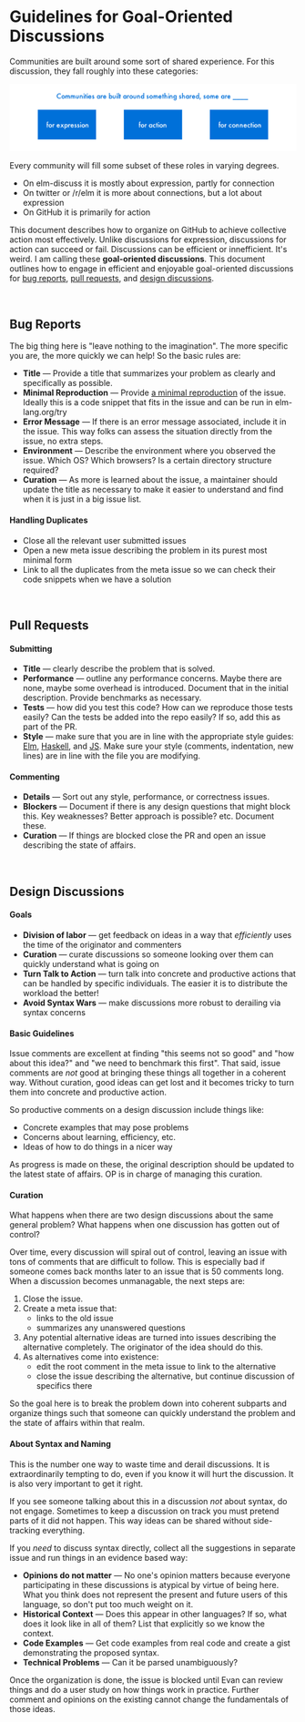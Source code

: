 # Guidelines for Goal-Oriented Discussions

Communities are built around some sort of shared experience. For this discussion, they fall roughly into these categories:

![communities for what?](communities.png)

Every community will fill some subset of these roles in varying degrees.

  * On elm-discuss it is mostly about expression, partly for connection
  * On twitter or /r/elm it is more about connections, but a lot about expression
  * On GitHub it is primarily for action

This document describes how to organize on GitHub to achieve collective action most effectively. Unlike discussions for expression, discussions for action can succeed or fail. Discussions can be efficient or innefficient. It's weird. I am calling these **goal-oriented discussions**. This document outlines how to engage in efficient and enjoyable goal-oriented discussions for [bug reports](#bug-reports), [pull requests](#pull-requests), and [design discussions](#design-discussions).

<br>

## Bug Reports

The big thing here is "leave nothing to the imagination". The more specific you are, the more quickly we can help! So the basic rules are:

  * **Title** &mdash; Provide a title that summarizes your problem as clearly and specifically as possible.
  * **Minimal Reproduction** &mdash; Provide [a minimal reproduction](http://sscce.org/) of the issue. Ideally this is a code snippet that fits in the issue and can be run in elm-lang.org/try
  * **Error Message** &mdash; If there is an error message associated, include it in the issue. This way folks can assess the situation directly from the issue, no extra steps.
  * **Environment** &mdash; Describe the environment where you observed the issue. Which OS? Which browsers? Is a certain directory structure required?
  * **Curation** &mdash; As more is learned about the issue, a maintainer should update the title as necessary to make it easier to understand and find when it is just in a big issue list.

#### Handling Duplicates

  * Close all the relevant user submitted issues
  * Open a new meta issue describing the problem in its purest most minimal form
  * Link to all the duplicates from the meta issue so we can check their code snippets when we have a solution

<br>

## Pull Requests

#### Submitting

  * **Title** &mdash; clearly describe the problem that is solved.
  * **Performance** &mdash; outline any performance concerns. Maybe there are none, maybe some overhead is introduced. Document that in the initial description. Provide benchmarks as necessary.
  * **Tests** &mdash; how did you test this code? How can we reproduce those tests easily? Can the tests be added into the repo easily? If so, add this as part of the PR.
  * **Style** &mdash; make sure that you are in line with the appropriate style guides:  [Elm](http://elm-lang.org/docs/style-guide), [Haskell](https://gist.github.com/evancz/0a1f3717c92fe71702be), and [JS](http://google.github.io/styleguide/javascriptguide.xml). Make sure your style (comments, indentation, new lines) are in line with the file you are modifying.

#### Commenting

  * **Details** &mdash; Sort out any style, performance, or correctness issues.
  * **Blockers** &mdash; Document if there is any design questions that might block this. Key weaknesses? Better approach is possible? etc. Document these.
  * **Curation** &mdash; If things are blocked close the PR and open an issue describing the state of affairs.

<br>

## Design Discussions

#### Goals

  - **Division of labor** &mdash; get feedback on ideas in a way that *efficiently* uses the time of the originator and commenters
  - **Curation** &mdash; curate discussions so someone looking over them can quickly understand what is going on
  - **Turn Talk to Action** &mdash; turn talk into concrete and productive actions that can be handled by specific individuals. The easier it is to distribute the workload the better!
  - **Avoid Syntax Wars** &mdash; make discussions more robust to derailing via syntax concerns


#### Basic Guidelines

Issue comments are excellent at finding "this seems not so good" and "how about this idea?" and "we need to benchmark this first". That said, issue comments are *not* good at bringing these things all together in a coherent way. Without curation, good ideas can get lost and it becomes tricky to turn them into concrete and productive action.

So productive comments on a design discussion include things like:

  * Concrete examples that may pose problems
  * Concerns about learning, efficiency, etc.
  * Ideas of how to do things in a nicer way

As progress is made on these, the original description should be updated to the latest state of affairs. OP is in charge of managing this curation.


#### Curation

What happens when there are two design discussions about the same general problem? What happens when one discussion has gotten out of control?
 
Over time, every discussion will spiral out of control, leaving an issue with tons of comments that are difficult to follow. This is especially bad if someone comes back months later to an issue that is 50 comments long. When a discussion becomes unmanagable, the next steps are:

  1. Close the issue.
  2. Create a meta issue that:
      - links to the old issue
      - summarizes any unanswered questions
  3. Any potential alternative ideas are turned into issues describing the alternative completely. The originator of the idea should do this.
  4. As alternatives come into existence:
      - edit the root comment in the meta issue to link to the alternative
      - close the issue describing the alternative, but continue discussion of specifics there

So the goal here is to break the problem down into coherent subparts and organize things such that someone can quickly understand the problem and the state of affairs within that realm.


#### About Syntax and Naming

This is the number one way to waste time and derail discussions. It is extraordinarily tempting to do, even if you know it will hurt the discussion. It is also very important to get it right.

If you see someone talking about this in a discussion *not* about syntax, do not engage. Sometimes to keep a discussion on track you must pretend parts of it did not happen. This way ideas can be shared without side-tracking everything.

If you *need* to discuss syntax directly, collect all the suggestions in separate issue and run things in an evidence based way:

  * **Opinions do not matter** &mdash; No one's opinion matters because everyone participating in these discussions is atypical by virtue of being here. What you think does not represent the present and future users of this language, so don't put too much weight on it.
  * **Historical Context** &mdash; Does this appear in other languages? If so, what does it look like in all of them? List that explicitly so we know the context.
  * **Code Examples** &mdash; Get code examples from real code and create a gist demonstrating the proposed syntax.
  * **Technical Problems** &mdash; Can it be parsed unambiguously?

Once the organization is done, the issue is blocked until Evan can review things and do a user study on how things work in practice. Further comment and opinions on the existing cannot change the fundamentals of those ideas.
